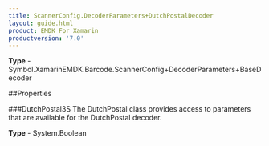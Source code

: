 ```yaml
---
title: ScannerConfig.DecoderParameters+DutchPostalDecoder
layout: guide.html
product: EMDK For Xamarin 
productversion: '7.0' 
---
```


    

**Type** - Symbol.XamarinEMDK.Barcode.ScannerConfig+DecoderParameters+BaseDecoder

##Properties

###DutchPostal3S
The DutchPostal class provides access to parameters that are available for the DutchPostal decoder.

**Type** - System.Boolean
